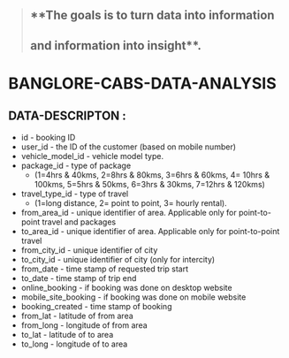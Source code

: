 > ## **The goals is to turn data into information 
> ## and information into insight**.


# **BANGLORE-CABS-DATA-ANALYSIS**

## DATA-DESCRIPTON :

* id - booking ID
* user_id - the ID of the customer (based on mobile number)
* vehicle_model_id - vehicle model type.
* package_id - type of package 
  * (1=4hrs & 40kms, 2=8hrs & 80kms, 3=6hrs & 60kms, 4= 10hrs & 100kms, 5=5hrs & 50kms, 6=3hrs & 30kms, 7=12hrs & 120kms)
* travel_type_id - type of travel 
  * (1=long distance, 2= point to point, 3= hourly rental).
* from_area_id - unique identifier of area. Applicable only for point-to-point travel and packages
* to_area_id - unique identifier of area. Applicable only for point-to-point travel
* from_city_id - unique identifier of city
* to_city_id - unique identifier of city (only for intercity)
* from_date - time stamp of requested trip start
* to_date - time stamp of trip end
* online_booking - if booking was done on desktop website
* mobile_site_booking - if booking was done on mobile website
* booking_created - time stamp of booking
* from_lat - latitude of from area
* from_long - longitude of from area
* to_lat - latitude of to area
* to_long - longitude of to area
